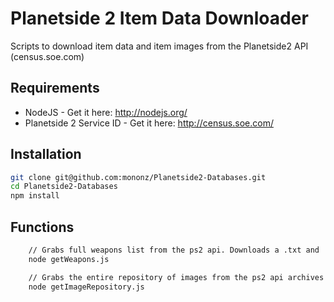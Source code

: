 Planetside 2 Item Data Downloader
=================================

Scripts to download item data and item images from the Planetside2 API (census.soe.com)


Requirements
--------------

 - NodeJS - Get it here: http://nodejs.org/
 - Planetside 2 Service ID - Get it here: http://census.soe.com/

Installation
--------------

```sh
git clone git@github.com:mononz/Planetside2-Databases.git
cd Planetside2-Databases
npm install
```

Functions
-------------

```sh
	// Grabs full weapons list from the ps2 api. Downloads a .txt and .png file per weapon
	node getWeapons.js
```

```sh
	// Grabs the entire repository of images from the ps2 api archives
	node getImageRepository.js
```